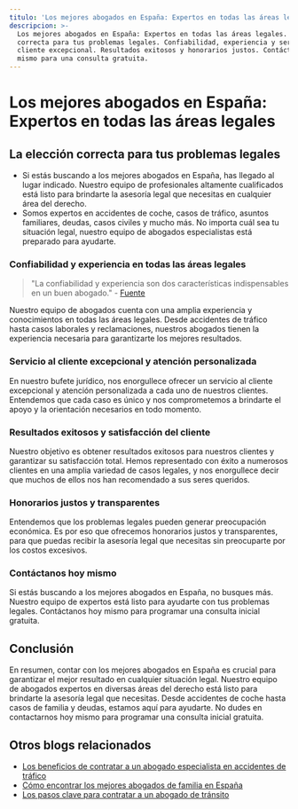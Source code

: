 ```yaml
---
titulo: 'Los mejores abogados en España: Expertos en todas las áreas legales'
descripcion: >-
  Los mejores abogados en España: Expertos en todas las áreas legales. Elección
  correcta para tus problemas legales. Confiabilidad, experiencia y servicio al
  cliente excepcional. Resultados exitosos y honorarios justos. Contáctanos hoy
  mismo para una consulta gratuita.
---
```


# Los mejores abogados en España: Expertos en todas las áreas legales

## La elección correcta para tus problemas legales

- Si estás buscando a los mejores abogados en España, has llegado al lugar indicado. Nuestro equipo de profesionales altamente cualificados está listo para brindarte la asesoría legal que necesitas en cualquier área del derecho.
- Somos expertos en accidentes de coche, casos de tráfico, asuntos familiares, deudas, casos civiles y mucho más. No importa cuál sea tu situación legal, nuestro equipo de abogados especialistas está preparado para ayudarte.

### Confiabilidad y experiencia en todas las áreas legales

> "La confiabilidad y experiencia son dos características indispensables en un buen abogado." - [Fuente](https://markdowntohtml.com)

Nuestro equipo de abogados cuenta con una amplia experiencia y conocimientos en todas las áreas legales. Desde accidentes de tráfico hasta casos laborales y reclamaciones, nuestros abogados tienen la experiencia necesaria para garantizarte los mejores resultados.

### Servicio al cliente excepcional y atención personalizada

En nuestro bufete jurídico, nos enorgullece ofrecer un servicio al cliente excepcional y atención personalizada a cada uno de nuestros clientes. Entendemos que cada caso es único y nos comprometemos a brindarte el apoyo y la orientación necesarios en todo momento.

### Resultados exitosos y satisfacción del cliente

Nuestro objetivo es obtener resultados exitosos para nuestros clientes y garantizar su satisfacción total. Hemos representado con éxito a numerosos clientes en una amplia variedad de casos legales, y nos enorgullece decir que muchos de ellos nos han recomendado a sus seres queridos.

### Honorarios justos y transparentes

Entendemos que los problemas legales pueden generar preocupación económica. Es por eso que ofrecemos honorarios justos y transparentes, para que puedas recibir la asesoría legal que necesitas sin preocuparte por los costos excesivos.

### Contáctanos hoy mismo

Si estás buscando a los mejores abogados en España, no busques más. Nuestro equipo de expertos está listo para ayudarte con tus problemas legales. Contáctanos hoy mismo para programar una consulta inicial gratuita.

## Conclusión

En resumen, contar con los mejores abogados en España es crucial para garantizar el mejor resultado en cualquier situación legal. Nuestro equipo de abogados expertos en diversas áreas del derecho está listo para brindarte la asesoría legal que necesitas. Desde accidentes de coche hasta casos de familia y deudas, estamos aquí para ayudarte. No dudes en contactarnos hoy mismo para programar una consulta inicial gratuita.

## Otros blogs relacionados

- [Los beneficios de contratar a un abogado especialista en accidentes de tráfico](abogados-especialistas-en-accidentes-de-trafico)
- [Cómo encontrar los mejores abogados de familia en España](buenos-abogados-de-familia)
- [Los pasos clave para contratar a un abogado de tránsito](abogado-de-transito)
